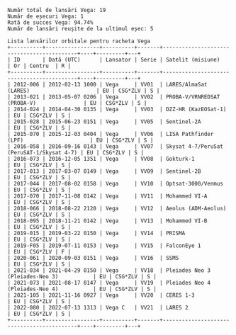     Număr total de lansări Vega: 19
    Număr de eșecuri Vega: 1
    Rată de succes Vega: 94.74%
    Număr de lansări reușite de la ultimul eșec: 5
    
    Lista lansărilor orbitale pentru racheta Vega
    +----------+-----------------+----------+-------+-------------------------------------------+----+---------+---+
    | ID       | Dată (UTC)      | Lansator | Serie | Satelit (misiune)                         | Or | Centru  | R |
    +----------+-----------------+----------+-------+-------------------------------------------+----+---------+---+
    | 2012-006 | 2012-02-13 1000 | Vega     | VV01  | LARES/AlmaSat (LARES)                     | EU | CSG*ZLV | S |
    | 2013-021 | 2013-05-07 0206 | Vega     | VV02  | PROBA-V/VRNREDSAT (PROBA-V)               | EU | CSG*ZLV | S |
    | 2014-024 | 2014-04-30 0135 | Vega     | VV03  | DZZ-HR (KazEOSat-1)                       | EU | CSG*ZLV | S |
    | 2015-028 | 2015-06-23 0151 | Vega     | VV05  | Sentinel-2A                               | EU | CSG*ZLV | S |
    | 2015-070 | 2015-12-03 0404 | Vega     | VV06  | LISA Pathfinder (LPF)                     | EU | CSG*ZLV | S |
    | 2016-058 | 2016-09-16 0143 | Vega     | VV07  | Skysat 4-7/PeruSat (PeruSAT-1/Skysat 4-7) | EU | CSG*ZLV | S |
    | 2016-073 | 2016-12-05 1351 | Vega     | VV08  | Gokturk-1                                 | EU | CSG*ZLV | S |
    | 2017-013 | 2017-03-07 0149 | Vega     | VV09  | Sentinel-2B                               | EU | CSG*ZLV | S |
    | 2017-044 | 2017-08-02 0158 | Vega     | VV10  | Optsat-3000/Venmus                        | EU | CSG*ZLV | S |
    | 2017-070 | 2017-11-08 0142 | Vega     | VV11  | Mohammed VI-A                             | EU | CSG*ZLV | S |
    | 2018-066 | 2018-08-22 2120 | Vega     | VV12  | Aeolus (ADM-Aeolus)                       | EU | CSG*ZLV | S |
    | 2018-095 | 2018-11-21 0142 | Vega     | VV13  | Mohammed VI-B                             | EU | CSG*ZLV | S |
    | 2019-015 | 2019-03-22 0150 | Vega     | VV14  | PRISMA                                    | EU | CSG*ZLV | S |
    | 2019-F05 | 2019-07-11 0153 | Vega     | VV15  | FalconEye 1                               | EU | CSG*ZLV | F |
    | 2020-061 | 2020-09-03 0151 | Vega     | VV16  | SSMS                                      | EU | CSG*ZLV | S |
    | 2021-034 | 2021-04-29 0150 | Vega     | VV18  | Pleiades Neo 3 (Pleiades-Neo 3)           | EU | CSG*ZLV | S |
    | 2021-073 | 2021-08-17 0147 | Vega     | VV19  | Pleiades Neo 4 (Pleiades-Neo 4)           | EU | CSG*ZLV | S |
    | 2021-105 | 2021-11-16 0927 | Vega     | VV20  | CERES 1-3                                 | EU | CSG*ZLV | S |
    | 2022-080 | 2022-07-13 1313 | Vega C   | VV21  | LARES 2                                   | EU | CSG*ZLV | S |
    +----------+-----------------+----------+-------+-------------------------------------------+----+---------+---+
    
    
